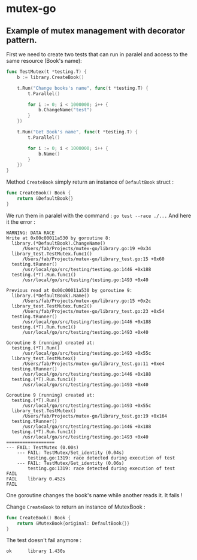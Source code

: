 # mutex-go

## Example of mutex management with decorator pattern.

First we need to create two tests that can run in paralel and access to the same resource (Book's name):

```go
func TestMutex(t *testing.T) {
	b := library.CreateBook()

	t.Run("Change books's name", func(t *testing.T) {
		t.Parallel()

		for i := 0; i < 1000000; i++ {
			b.ChangeName("test")
		}
	})

	t.Run("Get Book's name", func(t *testing.T) {
		t.Parallel()

		for i := 0; i < 1000000; i++ {
			b.Name()
		}
	})
}
```

Method `CreateBook` simply return an instance of `DefaultBook` struct :

```go
func CreateBook() Book {
	return &DefaultBook{}
}
```

We run them in paralel with the command : `go test --race ./...`
And here it the error :

```
WARNING: DATA RACE
Write at 0x00c00011a530 by goroutine 8:
  library.(*DefaultBook).ChangeName()
      /Users/fab/Projects/mutex-go/library.go:19 +0x34
  library_test.TestMutex.func1()
      /Users/fab/Projects/mutex-go/library_test.go:15 +0x60
  testing.tRunner()
      /usr/local/go/src/testing/testing.go:1446 +0x188
  testing.(*T).Run.func1()
      /usr/local/go/src/testing/testing.go:1493 +0x40

Previous read at 0x00c00011a530 by goroutine 9:
  library.(*DefaultBook).Name()
      /Users/fab/Projects/mutex-go/library.go:15 +0x2c
  library_test.TestMutex.func2()
      /Users/fab/Projects/mutex-go/library_test.go:23 +0x54
  testing.tRunner()
      /usr/local/go/src/testing/testing.go:1446 +0x188
  testing.(*T).Run.func1()
      /usr/local/go/src/testing/testing.go:1493 +0x40

Goroutine 8 (running) created at:
  testing.(*T).Run()
      /usr/local/go/src/testing/testing.go:1493 +0x55c
  library_test.TestMutex()
      /Users/fab/Projects/mutex-go/library_test.go:11 +0xe4
  testing.tRunner()
      /usr/local/go/src/testing/testing.go:1446 +0x188
  testing.(*T).Run.func1()
      /usr/local/go/src/testing/testing.go:1493 +0x40

Goroutine 9 (running) created at:
  testing.(*T).Run()
      /usr/local/go/src/testing/testing.go:1493 +0x55c
  library_test.TestMutex()
      /Users/fab/Projects/mutex-go/library_test.go:19 +0x164
  testing.tRunner()
      /usr/local/go/src/testing/testing.go:1446 +0x188
  testing.(*T).Run.func1()
      /usr/local/go/src/testing/testing.go:1493 +0x40
==================
--- FAIL: TestMutex (0.00s)
    --- FAIL: TestMutex/Set_identity (0.04s)
        testing.go:1319: race detected during execution of test
    --- FAIL: TestMutex/Get_identity (0.06s)
        testing.go:1319: race detected during execution of test
FAIL
FAIL    library 0.452s
FAIL
```

One goroutine changes the book's name while another reads it.
It fails !

Change `CreateBook` to return an instance of MutexBook :

```go
func CreateBook() Book {
	return &MutexBook{original: DefaultBook{}}
}
```

The test doesn't fail anymore :

```
ok      library 1.430s
```
